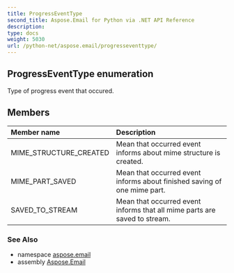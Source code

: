 ```yaml
---
title: ProgressEventType
second_title: Aspose.Email for Python via .NET API Reference
description: 
type: docs
weight: 5030
url: /python-net/aspose.email/progresseventtype/
---
```


## ProgressEventType enumeration

Type of progress event that occured.

## Members
| Member name | Description |
| :- | :- |
|MIME_STRUCTURE_CREATED|Mean that occurred event informs about mime structure is created.|
|MIME_PART_SAVED|Mean that occurred event informs about finished saving of one mime part.|
|SAVED_TO_STREAM|Mean that occurred event informs that all mime parts are saved to stream.|

### See Also

* namespace [aspose.email](/email/python-net/aspose.email/)
* assembly [Aspose.Email](/email/python-net/)

